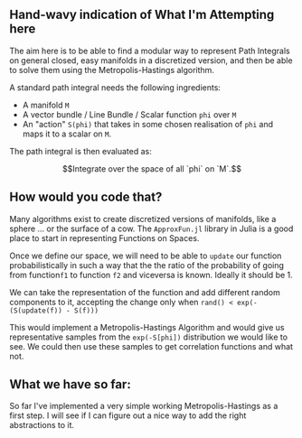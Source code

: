 ## Hand-wavy indication of What I'm Attempting here

The aim here is to be able to find a modular way to represent Path Integrals on general closed, easy manifolds in a discretized version,
and then be able to solve them using the Metropolis-Hastings algorithm. 

A standard path integral needs the following ingredients:
- A manifold ` M `
- A vector bundle / Line Bundle / Scalar function   `phi` over `M`
- An "action" `S(phi)` that takes in some chosen realisation of `phi` and maps it to a scalar on `M`. 

The path integral is then evaluated as:

```math
Integrate over the space of all `phi` on `M`.
```

## How would you code that?

Many algorithms exist to create discretized versions of manifolds, like a sphere ... or the surface of a cow. The `ApproxFun.jl`
library in Julia is a good place to start in representing Functions on Spaces. 

Once we define our space, we will need to be able to `update` our function probabilistically in such a way that the the ratio of the probability of 
going from function`f1` to function `f2` and viceversa is known. Ideally it should be 1. 

We can take the representation of the function and add different random components to it, accepting the change only when
` rand() < exp(-(S(update(f)) - S(f))) `

This would implement a Metropolis-Hastings Algorithm and would give us representative samples from the `exp(-S[phi])` distribution we would like to see.
We could then use these samples to get correlation functions and what not. 

## What we have so far:

So far I've implemented a very simple working Metropolis-Hastings as a first step. I will see if I can figure out a nice way to add the right abstractions to it. 
